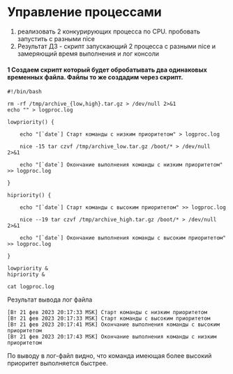 # Управление процессами 
1) реализовать 2 конкурирующих процесса по CPU. пробовать запустить с разными nice
2) Результат ДЗ - скрипт запускающий 2 процесса с разными nice и замеряющий время выполнения и лог консоли


#### 1 Создаем скрипт который будет обробатывать два одинаковых временных файла. Файлы то же создадим через скрипт.
```
#!/bin/bash

rm -rf /tmp/archive_{low,high}.tar.gz > /dev/null 2>&1
echo "" > logproc.log

lowpriority() {

    echo "[`date`] Старт команды с низким приоритетом" > logproc.log

    nice -15 tar czvf /tmp/archive_low.tar.gz /boot/* > /dev/null  2>&1

    echo "[`date`] Окончание выполнения команды с низким приоритетом" >> logproc.log

}

hipriority() {

    echo "[`date`] Старт команды с высоким приоритетом" >> logproc.log

    nice --19 tar czvf /tmp/archive_high.tar.gz /boot/* > /dev/null  2>&1

    echo "[`date`] Окончание выполнения команды с высоким приоритетом" >> logproc.log

}

lowpriority &
hipriority &

cat logproc.log

```
Результат вывода лог файла

```
[Вт 21 фев 2023 20:17:33 MSK] Старт команды с низким приоритетом
[Вт 21 фев 2023 20:17:33 MSK] Старт команды с высоким приоритетом
[Вт 21 фев 2023 20:17:41 MSK] Окончание выполнения команды с высоким приоритетом
[Вт 21 фев 2023 20:17:43 MSK] Окончание выполнения команды с низким приоритетом
```
По выводу в лог-файл видно, что команда имеющая более высокий приоритет выполняется быстрее.
